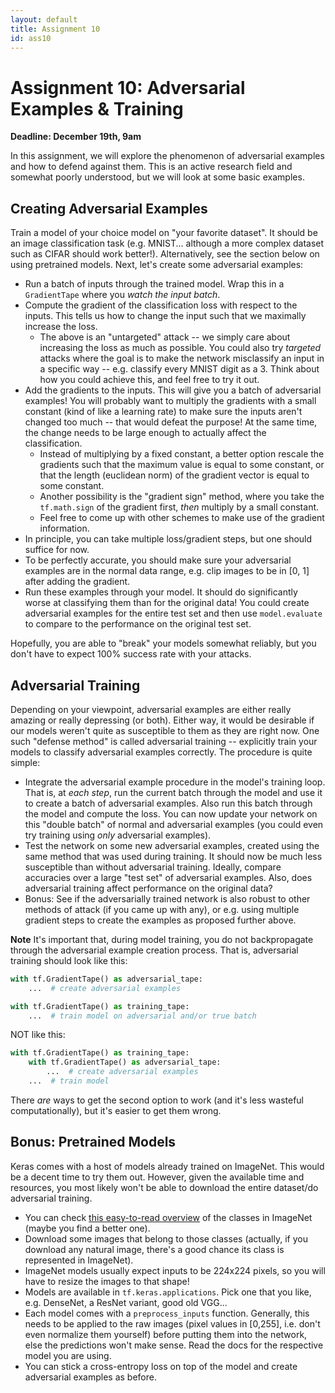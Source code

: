 ```yaml
---
layout: default
title: Assignment 10
id: ass10
---
```



# Assignment 10: Adversarial Examples & Training
**Deadline: December 19th, 9am**

In this assignment, we will explore the phenomenon of adversarial examples and
how to defend against them. This is an active research field and somewhat poorly
understood, but we will look at some basic examples.


## Creating Adversarial Examples

Train a model of your choice model on "your favorite dataset". It should be an
image classification task
(e.g. MNIST... although a more complex dataset such as CIFAR should work better!).
Alternatively, see the section below on using pretrained models.
 Next, let's create some adversarial examples:
- Run a batch of inputs through the trained model. Wrap this in a `GradientTape`
where you _watch the input batch_.
- Compute the gradient of the classification loss with respect to the inputs.
This tells us how to change the input such that we maximally increase the loss.
  - The above is an "untargeted" attack -- we simply care about increasing the
  loss as much as possible. You could also try _targeted_ attacks where the goal
  is to make the network misclassify an input in a specific way -- e.g. classify
  every MNIST digit as a 3. Think about how you could achieve this, and feel free
  to try it out.
- Add the gradients to the inputs. This will give you a batch of adversarial
examples!
 You will probably want to multiply the gradients
with a small constant (kind of like a learning rate) to make sure the inputs
aren't changed too much -- that would defeat the purpose! At the same time, the
change needs to be large enough to actually affect the classification. 
  - Instead of multiplying by a fixed constant, a better option rescale the 
  gradients such that the maximum value is equal to some constant, or that the
  length (euclidean norm) of the gradient vector is equal to some constant.
  - Another possibility is the "gradient sign" method, where you take the 
  `tf.math.sign` of the gradient first, _then_ multiply by a small constant.
  - Feel free to come up with other schemes to make use of the gradient information.
- In principle, you can take multiple loss/gradient steps, but one should suffice
for now.
- To be perfectly accurate, you should make sure your adversarial examples are
in the normal data range, e.g. clip images to be in [0, 1] after adding the gradient.
- Run these examples through your model. It should do significantly worse at
classifying them than for the original data! You could create adversarial examples
  for the entire test set and then use `model.evaluate` to compare to the performance
  on the original test set.

Hopefully, you are able to "break" your models somewhat reliably, but you don't
have to expect 100% success rate with your attacks.


## Adversarial Training

Depending on your viewpoint, adversarial examples are either really amazing or
really depressing (or both). Either way, it would be desirable if our models
weren't quite as susceptible to them as they are right now. One such "defense 
method" is called adversarial training -- explicitly train your models to classify
adversarial examples correctly. The procedure is quite simple:
- Integrate the adversarial example procedure in the model's training loop. That
is, at _each step_, run the current batch through the model and use it to create
a batch of adversarial examples. Also run this batch through the model and compute
the loss. You can now update your network on this "double batch" of normal and
adversarial examples (you could even try training using _only_ adversarial examples).
- Test the network on some new adversarial examples, created using the same method
that was used during training. It should now be much less susceptible than without
adversarial training. Ideally, compare accuracies over a large "test set" of
adversarial examples. Also, does adversarial training affect performance on the
original data?
- Bonus: See if the adversarially trained network is also robust to other methods
of attack (if you came up with any), or e.g. using multiple gradient steps to
create the examples as proposed further above.
  
**Note** It's important that, during model training, you do not backpropagate
through the adversarial example creation process. That is, adversarial training
should look like this:

```python
with tf.GradientTape() as adversarial_tape:
    ...  # create adversarial examples

with tf.GradientTape() as training_tape:
    ...  # train model on adversarial and/or true batch
```

NOT like this:

```python
with tf.GradientTape() as training_tape:
    with tf.GradientTape() as adversarial_tape:
        ...  # create adversarial examples
    ...  # train model
```
There _are_ ways to get the second option to work (and it's less wasteful 
computationally), but it's easier to get them wrong.

## Bonus: Pretrained Models

Keras comes with a host of models already trained on ImageNet. This would be a
decent time to try them out. However, given the available time and resources,
you most likely won't be able to download the entire dataset/do adversarial
training.
- You can check [this easy-to-read overview](https://storage.googleapis.com/download.tensorflow.org/data/imagenet_class_index.json)
of the classes in ImageNet (maybe you find a better one).
- Download some images that belong to those classes (actually, if you download
  any natural image, there's a good chance its class is represented in ImageNet).
- ImageNet models usually expect inputs to be 224x224 pixels, so you will have
to resize the images to that shape!
- Models are available in `tf.keras.applications`. Pick one that you like, e.g.
DenseNet, a ResNet variant, good old VGG...
- Each model comes with a `preprocess_inputs` function. Generally, this needs to
be applied to the raw images (pixel values in [0,255], i.e. don't even normalize them yourself)
  before putting them into the network, else the predictions won't make sense.
  Read the docs for the respective model you are using.
- You can stick a cross-entropy loss on top of the model and create adversarial
examples as before.